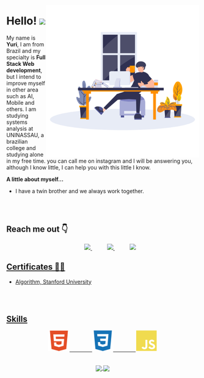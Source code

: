 <p align="center">
  <a href="#">
    <img align="right" width="400" src="1.png"/>
  </a>
</p>

# Hello!  <img src="https://raw.githubusercontent.com/iampavangandhi/iampavangandhi/master/gifs/Hi.gif" width="30px">
My name is **Yuri**, I am from Brazil and my specialty is **Full Stack Web development**, but I intend to improve myself in other area such as AI, Mobile and others. I am studying systems analysis at UNINASSAU, a brazilian college and studying alone in my free time. you can call me on instagram and I will be answering you, although I know little, I can help you with this little I know.


**A little about myself...**
 - I have a twin brother and we always work together.



<br>
<br>

## Reach me out 👇
<div align="center">

&nbsp;&nbsp;&nbsp;&nbsp;&nbsp;&nbsp;&nbsp;&nbsp;&nbsp;
<a href="https://www.instagram.com/peixinhoyuri/">
<img src="https://img.shields.io/badge/Instagram-E4405F?style=for-the-badge&logo=instagram&logoColor=white" width="160px">
</a>
&nbsp;&nbsp;&nbsp;&nbsp;&nbsp;&nbsp;&nbsp;&nbsp;&nbsp;
<a href="mailto:yuripeixinho03@gmail.com">
<img src="https://img.shields.io/badge/Gmail-D14836?style=for-the-badge&logo=gmail&logoColor=white" width="109px">
</a>
&nbsp;&nbsp;&nbsp;&nbsp;&nbsp;&nbsp;&nbsp;&nbsp;&nbsp;
<a href="https://www.linkedin.com/in/yuri-peixinho-6a943b206/">
<img src="https://img.shields.io/badge/LinkedIn-0077B5?style=for-the-badge&logo=linkedin&logoColor=white" width="145px">
</div>

## Certificates 👨‍🎓
 - Algorithm, Stanford University
<br>
<br>

## Skills 
<p align="center">
     <img height="55" src="https://raw.githubusercontent.com/devicons/devicon/master/icons/html5/html5-plain.svg">
    &nbsp;&nbsp;&nbsp;&nbsp;&nbsp;&nbsp;&nbsp;&nbsp;&nbsp;&nbsp;&nbsp;&nbsp;&nbsp;
    <img height="55" src="https://raw.githubusercontent.com/devicons/devicon/master/icons/css3/css3-plain.svg">
     &nbsp;&nbsp;&nbsp;&nbsp;&nbsp;&nbsp;&nbsp;&nbsp;&nbsp;&nbsp;&nbsp;&nbsp;&nbsp;
<img height="55" src="https://raw.githubusercontent.com/devicons/devicon/master/icons/javascript/javascript-plain.svg">

</p>

<p align="center">    
<br>
	
<a href="https://github.com/yuripeixinho/github-readme-stats%22%3E">
<img align="center"  height="120" src="https://github-readme-stats.vercel.app/api/top-langs/?username=yuripeixinho&layout=compact&theme=react"/>
</a>
	
<a href="https://github.com/yuripeixinho/github-readme-stats"> 
<img align="center" width="350" src="https://github-readme-stats.vercel.app/api?username=yuripeixinho&count_private=true&show_icons=true&custom_title=Github%20Status&hide=issues&theme=react"/></a>

</p>


